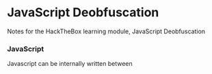 # JavaScript Deobfuscation
Notes for the HackTheBox learning module, JavaScript Deobfuscation

### JavaScript
Javascript can be internally written between <script> elements or written into a separate .js file and referenced within the HTML code.

We can see this by reading the HTML code using the CTRL+U command to view.
```
<script src="secret.js"></script>
```

We can read the script by clicking on secret.js, which should take us directly into the script.

## What is Obfuscation
Obfuscation is a technique used to make a script more difficult to read by humans but allows it to function the same from a technical point of view, though performance may be slower. This is usually achieved automatically by using an obfuscation tool, which takes code as an input, and attempts to re-write the code in a way that is much more difficult to read, depending on its design.

The following is an example of a simple JavaScript code being obfuscated:
![image](https://github.com/user-attachments/assets/53a68b19-89b4-409c-990a-d3df223f4c4c)

JavaScript is usually used within browsers at the client-side, and the code is sent to the user and executed in cleartext. This is why obfuscation is very often used with JavaScript.

The most common usage of obfuscation is for malicious actions. It is common for attackers and malicious actors to obfuscate their malicious scripts to prevent Intrusion Detection and Prevention systems from detecting their scripts

## Basic Obfuscation
### Minifying JavaScript code
A common way of reducing the readability of a snippet of JavaScript code while keeping it fully functional is JavaScript minification. Code minification means having the entire code in a single (often very long) line. Many tools can help us minify JavaScript code, like javascript-minifier. Usually, minified JavaScript code is saved with the extension .min.js.

### Packing JavaScript code

BeautifyTools is a common tool to obfuscate code. 
![image](https://github.com/user-attachments/assets/80966b14-f007-46dc-b4a9-31c18a62d724)
A packer obfuscation tool usually attempts to convert all words and symbols of the code into a list or a dictionary and then refer to them using the (p,a,c,k,e,d) function to re-build the original code during execution. The (p,a,c,k,e,d) can be different from one packer to another. 

## Advanced Obfuscation
https://obfuscator.io is an advanced obfuscation tool making code unreadable for humans.
![image](https://github.com/user-attachments/assets/8cf559af-fa50-4159-abb9-f331b9b0287a)
There are many other JavaScript obfuscators, like JSF,JJ Encode, or AA Encode. However, such obfuscators usually make code execution/compilation very slow, so it is not recommended to be used unless for an obvious reason, like bypassing web filters or restrictions.

## Deobfuscation

#### Beautify
We see that the current code we have is all written in a single line. This is known as Minified JavaScript code. In order to properly format the code, we need to Beautify our code. The most basic method for doing so is through our Browser Dev Tools.

For example, if we were using Firefox, we can open the browser debugger with [ CTRL+SHIFT+Z ], and then click on our script secret.js. This will show the script in its original formatting, but we can click on the '{ }' button at the bottom, which will Pretty Print the script into its proper JavaScript formatting.
![image](https://github.com/user-attachments/assets/21632db3-497e-43e7-9f8e-4fdc0e18b8b5)


#### Deobfuscate

One good online tool is UnPacker.


![image](https://github.com/user-attachments/assets/81b1bb7b-32a4-4da4-aef3-b72fb748884f)


Many techniques can further obfuscate the code and make it less readable by humans and less detectable by systems. For that reason, you will very often find obfuscated code containing encoded text blocks that get decoded upon execution. We will cover 3 of the most commonly used text encoding methods:

- base64 - base64 encoding is usually used to reduce the use of special characters. The length of base64 encoded strings has to be in a multiple of 4. If the resulting output is only 3 characters long, for example, an extra = is added as padding.

If we want to decode any base64 encoded string, we can use base64 -d in a pipe |

- hex - Any string encoded in hex would be comprised of hex characters only, which are 16 characters only: 0-9 and a-f.

To decode a hex encoded string, we can pipe the encoded string to xxd -p -r

- Caesar/Rot13 - Another common -and very old- encoding technique is a Caesar cipher, which shifts each letter by a fixed number. 

There isn't a specific command in Linux to do rot13 encoding. However, it is fairly easy to create our own command to do the character shifting:

```
thossa00@htb[/htb]$ echo https://www.hackthebox.eu/ | tr 'A-Za-z' 'N-ZA-Mn-za-m'

uggcf://jjj.unpxgurobk.rh/
```

We can use the same previous command to decode rot13 as well:

```
thossa00@htb[/htb]$ echo uggcf://jjj.unpxgurobk.rh/ | tr 'A-Za-z' 'N-ZA-Mn-za-m'

https://www.hackthebox.eu/
```

Another option to encode/decode rot13 would be using an online tool, like rot13. Some tools can help us automatically determine the type of encoding, like Cipher Identifier. ccd

Decoded strings can you used in HTB for HTTP Requests to grab more information ie. 
```
curl -s http://94.237.58.55:34463/keys.php/ -X POST -d "key=sample"
echo 4150495f70336e5f37333537316e365f31355f66756e | xxd -p -r
curl -s http://94.237.58.55:34463/keys.php/ -X POST -d "key=API_p3n_73571n6_15_fun"
```
